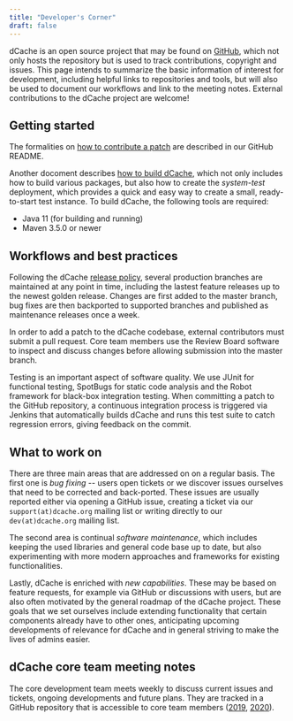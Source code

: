 ```yaml
---
title: "Developer's Corner"
draft: false
---
```


dCache is an open source project that may be found on [GitHub](https://github.com/dCache), which not only hosts the repository but is used to track contributions, copyright and issues. This page intends to summarize the basic information of interest for development, including helpful links to repositories and tools, but will also be used to document our workflows and link to the meeting notes. External contributions to the dCache project are welcome!

## Getting started

The formalities on [how to contribute a patch](https://github.com/dcache/dcache/#how-to-contribute) are described in our GitHub README.

Another docoment describes [how to build dCache](https://github.com/dCache/dcache/blob/master/BUILDING.md), which not only includes how to build various packages, but also how to create the *system-test* deployment, which provides a quick and easy way to create a small, ready-to-start test instance. To build dCache, the following tools are required:
- Java 11 (for building and running)
- Maven 3.5.0 or newer

## Workflows and best practices

Following the dCache [release policy](../release), several production branches are maintained at any point in time, including the lastest feature releases up to the newest golden release. Changes are first added to the master branch, bug fixes are then backported to supported branches and published as maintenance releases once a week.

In order to add a patch to the dCache codebase, external contributors must submit a pull request. Core team members use the Review Board software to inspect and discuss changes before allowing submission into the master branch.

Testing is an important aspect of software quality. We use JUnit for functional testing, SpotBugs for static code analysis and the Robot framework for black-box integration testing. When committing a patch to the GitHub repository, a continuous integration process is triggered via Jenkins that automatically builds dCache and runs this test suite to catch regression errors, giving feedback on the commit.

## What to work on

There are three main areas that are addressed on on a regular basis. The first one is *bug fixing* -- users open tickets or we discover issues ourselves that need to be corrected and back-ported. These issues are usually reported either via opening a GitHub issue, creating a ticket via our `support(at)dcache.org` mailing list or writing directly to our `dev(at)dcache.org` mailing list.

The second area is continual *software maintenance*, which includes keeping the used libraries and general code base up to date, but also experimenting with more modern approaches and frameworks for existing functionalities.

Lastly, dCache is enriched with *new capabilities*. These may be based on feature requests, for example via GitHub or discussions with users, but are also often motivated by the general roadmap of the dCache project. These goals that we set ourselves include extending functionality that certain components already have to other ones, anticipating upcoming developments of relevance for dCache and in general striving to make the lives of admins easier.

## dCache core team meeting notes

The core development team meets weekly to discuss current issues and tickets, ongoing developments and future plans. They are tracked in a GitHub repository that is accessible to core team members ([2019](https://github.com/dCache/developer-meeting-notes/blob/master/2019/), [2020](https://github.com/dCache/developer-meeting-notes/blob/master/2020/)).
